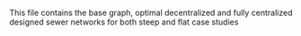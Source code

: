 This file contains the base graph, optimal decentralized and fully centralized designed sewer networks for both steep and flat case studies 
